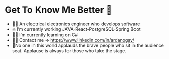 # Get To Know Me Better 👋
- 👨‍🎓 An electrical electronics engineer who develops software
- 🔥 I’m currently working JAVA-React-PostgreSQL-Spring Boot
- 🏃🏻 I’m currently learning on C#
- 🤜🤛 Contact me => https://www.linkedin.com/in/ardanogay/
- 💪No one in this world applauds the brave people who sit in the audience seat. Applause is always for those who take the stage.
